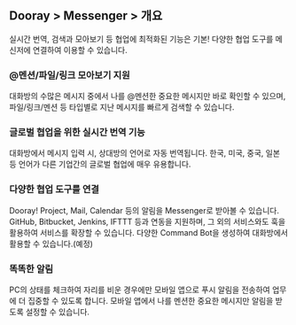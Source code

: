 ## Dooray > Messenger > 개요
실시간 번역, 검색과 모아보기 등 협업에 최적화된 기능은 기본! 
다양한 협업 도구를 메신저에 연결하여 이용할 수 있습니다.

### @멘션/파일/링크 모아보기 지원
대화방의 수많은 메시지 중에서 나를 @멘션한 중요한 메시지만 바로 확인할 수 있으며, 파일/링크/멘션 등 타입별로 지난 메시지를 빠르게 검색할 수 있습니다.

### 글로벌 협업을 위한 실시간 번역 기능
대화방에서 메시지 입력 시, 상대방의 언어로 자동 번역됩니다.
한국, 미국, 중국, 일본 등 언어가 다른 기업간의 글로벌 협업에 매우 유용합니다.

### 다양한 협업 도구를 연결
Dooray! Project, Mail, Calendar 등의 알림을 Messenger로 받아볼 수 있습니다.
GitHub, Bitbucket, Jenkins, IFTTT 등과 연동을 지원하며, 그 외의 서비스와도 훅을 활용하여 서비스를 확장할 수 있습니다.
다양한 Command Bot을 생성하여 대화방에서 활용할 수 있습니다.(예정)

### 똑똑한 알림
PC의 상태를 체크하여 자리를 비운 경우에만 모바일 앱으로 푸시 알림을 전송하여 업무에 더 집중할 수 있도록 합니다.
모바일 앱에서 나를 멘션한 중요한 메시지만 알림을 받도록 설정할 수 있습니다.
